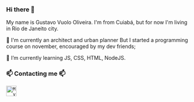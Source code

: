 ### Hi there 👋

My name is Gustavo Vuolo Oliveira. I'm from Cuiabá, but for now I'm living in Rio de Janeito city.

🔭 I'm currently an architect and urban planner
   But I started a programming course on november, encouraged by my dev friends;
   
🌱 I’m currently learning JS, CSS, HTML, NodeJS.



### 📫 Contacting me 📫
<a href="https://www.linkedin.com/in/gustavo-vuolo-oliveira/">
  <code><img alt="My linkedin" width="28" src="https://img.icons8.com/color/48/000000/linkedin.png" /></code>
</a>
